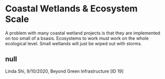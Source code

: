 # Coastal Wetlands & Ecosystem Scale

A problem with many coastal wetland projects is that they are implemented on too small of a bsasis. Ecosystems to work must work on the whole ecological level. Small wetlands will just be wiped out with storms. 

## null

Linda Shi, 9/10/2020, Beyond Green Infrastructure [ID 19]

